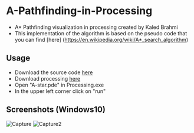 # A-Pathfinding-in-Processing
* A* Pathfinding visualization in processing created by Kaled Brahmi
* This implementation of the algorithm is based on the pseudo code 
that you can find [here] (https://en.wikipedia.org/wiki/A*_search_algorithm)

## Usage
- Download the source code [here](https://github.com/Kaledi03/A-Star-Pathfinding-in-Processing)
- Download processing [here](https://processing.org/download)
- Open "A-star.pde" in Processing.exe
- In the upper left corner click on "run"

## Screenshots (Windows10)
![Capture](https://user-images.githubusercontent.com/85677264/147887379-4bbd9494-a0c6-4a0e-8f31-ea37e56b5989.PNG)
![Capture2](https://user-images.githubusercontent.com/85677264/147887393-2df32f1a-04ea-4d7c-854e-627ac4ae71e8.PNG)
